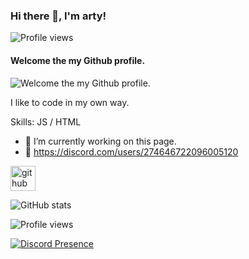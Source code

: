 ### Hi there 👋, I'm arty!
![Profile views](https://gpvc.arturio.dev/xarty)  
#### Welcome the my Github profile.
![Welcome the my Github profile.](https://cdn.discordapp.com/attachments/846344643381821510/906441556175769610/f8d453a279257e0b0128857d3bf0fd04.jpg)

I like to code in my own way.

Skills: JS / HTML

- 🔭 I’m currently working on this page. 
- 💎 https://discord.com/users/274646722096005120

[<img src='https://cdn.jsdelivr.net/npm/simple-icons@3.0.1/icons/github.svg' alt='github' height='40'>](https://github.com/xarty)  

![GitHub stats](https://github-readme-stats.vercel.app/api?username=xarty&show_icons=true)  

![Profile views](https://gpvc.arturio.dev/xarty)  

[![Discord Presence](https://lanyard-profile-readme.vercel.app/api/:id)](https://discord.com/users/:274646722096005120)
